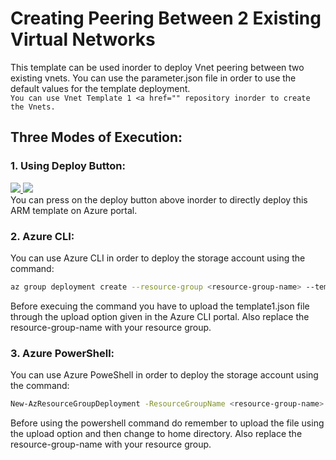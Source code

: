 # Creating Peering Between 2 Existing Virtual Networks

This template can be used inorder to deploy Vnet peering between two existing vnets. You can use the parameter.json file in order to use the default values for the template deployment.</br>
```You can use Vnet Template 1 <a href="" repository inorder to create the Vnets.```


## Three Modes of Execution:<br/>
### 1. Using Deploy Button:
 <a href="https://portal.azure.com/#create/Microsoft.Template/uri/https%3A%2F%2Fraw.githubusercontent.com%2FSouradeep2304%2FAzure-Templates%2Fmaster%2FStorage%20Template%2Ftemplate1.json" target="_blank">
    <img src="http://azuredeploy.net/deploybutton.png"/>
</a>
<a href="http://armviz.io/#/?load=https%3A%2F%2Fraw.githubusercontent.com%2FSouradeep2304%2FAzure-Templates%2Fmaster%2FStorage%20Template%2Ftemplate1.json" target="_blank">
    <img src="http://armviz.io/visualizebutton.png"/>
</a><br/>
You can press on the deploy button above inorder to directly deploy this ARM template on Azure portal.<br/>

### 2. Azure CLI:
You can use Azure CLI in order to deploy the storage account using the command:
```bash
az group deployment create --resource-group <resource-group-name> --template-file template3.json 
```
Before execuing the command you have to upload the template1.json file through the upload option given in the Azure CLI portal. Also replace the resource-group-name with your resource group.<br/>
### 3. Azure PowerShell:
 You can use Azure PoweShell in order to deploy the storage account using the command:
```bash
New-AzResourceGroupDeployment -ResourceGroupName <resource-group-name> -TemplateFile template3.json
``` 
Before using the powershell command do remember to upload the file using the upload option and then change to home directory. Also replace the resource-group-name with your resource group.
